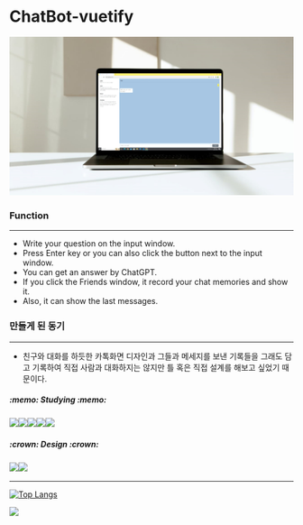 # ChatBot-vuetify
<img src="./front/src/assets/des.jpg"/>

<h3>Function</h3>

- - -
* Write your question on the input window.
* Press Enter key or you can also click the button next to the input window.
* You can get an answer by ChatGPT.
* If you click the Friends window, it record your chat memories and show it.
* Also, it can show the last messages.

<h3>만들게 된 동기</h3>
<hr/>

- 친구와 대화를 하듯한 카톡화면 디자인과 그들과 메세지를 보낸 기록들을 그래도 담고 기록하여 직접 사람과 대화하지는 않지만 틀 혹은 직접 설계를 해보고 싶었기 때문이다.


<h5>:memo: Studying :memo:</h5>

<img src="https://img.shields.io/badge/Python-3776AB?style=flat-square&logo=Python&logoColor=white"/><img src="https://img.shields.io/badge/Java-F7DF1E?style=flat-square&logo=javascript&logoColor=black"/><img src="https://img.shields.io/badge/Vuetify-1867C0?style=flat-square&logo=vuetify&logoColor=b9e5fd"/><img src="https://img.shields.io/badge/Flask-white?style=flat-square&logo=flask&logoColor=000000"/><img src="https://img.shields.io/badge/Vue.js-4FC08D?style=flat-square&logo=vue.js&logoColor=white"/>

<h5>:crown: Design :crown:</h5>

<img src="https://img.shields.io/badge/CSS-1572B6?style=flat-square&logo=css3&logoColor=white"/><img src="https://img.shields.io/badge/Bootstrap-7952B3?style=flat-square&logo=bootstrap&logoColor=white"/>

- - -
[![Top Langs](https://github-readme-stats.vercel.app/api/top-langs/?username=wkdtldn)](https://github.com/wkdtldn/github-readme-stats)

<a href="https://github.com/seondal"><img src="https://hits.seeyoufarm.com/api/count/incr/badge.svg?url=https%3A%2F%2Fgithub.com%2Fseondal&count_bg=%23000000&title_bg=%23000000&icon=github.svg&icon_color=%23E7E7E7&title=GitHub&edge_flat=false)"/></a>

